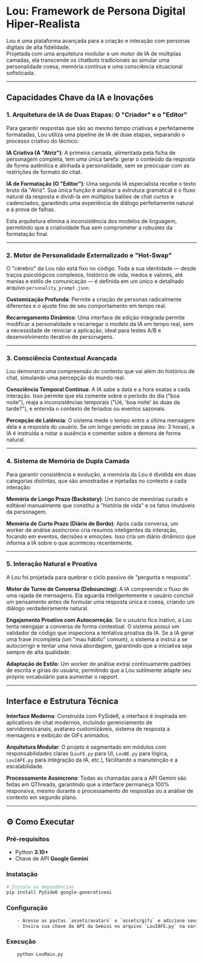 # Lou: Framework de Persona Digital Hiper-Realista

Lou é uma plataforma avançada para a criação e interação com personas digitais de alta fidelidade.  
Projetada com uma arquitetura modular e um motor de IA de múltiplas camadas, ela transcende os chatbots tradicionais ao simular uma personalidade coesa, memória contínua e uma consciência situacional sofisticada.

---

## Capacidades Chave da IA e Inovações

### 1. Arquitetura de IA de Duas Etapas: O "Criador" e o "Editor"
Para garantir respostas que são ao mesmo tempo criativas e perfeitamente formatadas, Lou utiliza uma pipeline de IA de duas etapas, separando o processo criativo do técnico:

**IA Criativa (A "Atriz")**: A primeira camada, alimentada pela ficha de personagem completa, tem uma única tarefa: gerar o conteúdo da resposta de forma autêntica e alinhada à personalidade, sem se preocupar com as restrições de formato do chat.

**IA de Formatação (O "Editor")**: Uma segunda IA especialista recebe o texto bruto da "Atriz". Sua única função é analisar a estrutura gramatical e o fluxo natural da resposta e dividi-la em múltiplos balões de chat curtos e cadenciados, garantindo uma experiência de diálogo perfeitamente natural e à prova de falhas.

Esta arquitetura elimina a inconsistência dos modelos de linguagem, permitindo que a criatividade flua sem comprometer a robustez da formatação final.

---

### 2. Motor de Personalidade Externalizado e "Hot-Swap"
O "cérebro" da Lou não está fixo no código. Toda a sua identidade — desde traços psicológicos complexos, histórico de vida, medos e valores, até manias e estilo de comunicação — é definida em um único e detalhado arquivo `personality_prompt.json`.

**Customização Profunda**: Permite a criação de personas radicalmente diferentes e o ajuste fino de seu comportamento em tempo real.

**Recarregamento Dinâmico**: Uma interface de edição integrada permite modificar a personalidade e recarregar o modelo da IA em tempo real, sem a necessidade de reiniciar a aplicação, ideal para testes A/B e desenvolvimento iterativo de personagens.

---

### 3. Consciência Contextual Avançada
Lou demonstra uma compreensão do contexto que vai além do histórico de chat, simulando uma percepção do mundo real.

**Consciência Temporal Contínua**: A IA sabe a data e a hora exatas a cada interação. Isso permite que ela comente sobre o período do dia ("boa noite"), reaja a inconsistências temporais ("Ué, 'boa noite' às duas da tarde?"), e entenda o contexto de feriados ou eventos sazonais.

**Percepção de Latência**: O sistema mede o tempo entre a última mensagem dela e a resposta do usuário. Se um longo período se passa (ex: 3 horas), a IA é instruída a notar a ausência e comentar sobre a demora de forma natural.

---

### 4. Sistema de Memória de Dupla Camada
Para garantir consistência e evolução, a memória da Lou é dividida em duas categorias distintas, que são amostradas e injetadas no contexto a cada interação:

**Memória de Longo Prazo (Backstory)**: Um banco de memórias curado e editável manualmente que constitui a "história de vida" e os fatos imutáveis da personagem.

**Memória de Curto Prazo (Diário de Bordo)**: Após cada conversa, um worker de análise assíncrono cria resumos inteligentes da interação, focando em eventos, decisões e emoções. Isso cria um diário dinâmico que informa a IA sobre o que aconteceu recentemente.

---

### 5. Interação Natural e Proativa
A Lou foi projetada para quebrar o ciclo passivo de "pergunta e resposta".

**Motor de Turno de Conversa (Debouncing)**: A IA compreende o fluxo de uma rajada de mensagens. Ela aguarda inteligentemente o usuário concluir um pensamento antes de formular uma resposta única e coesa, criando um diálogo verdadeiramente natural.

**Engajamento Proativo com Autocorreção**: Se o usuário fica inativo, a Lou tenta reengajar a conversa de forma contextual. O sistema possui um validador de código que inspeciona a tentativa proativa da IA. Se a IA gerar uma frase incompleta (um "mau hábito" comum), o sistema a instrui a se autocorrigir e tentar uma nova abordagem, garantindo que a iniciativa seja sempre de alta qualidade.

**Adaptação de Estilo**: Um worker de análise extrai continuamente padrões de escrita e gírias do usuário, permitindo que a Lou sutilmente adapte seu próprio vocabulário para aumentar o rapport.

---

## Interface e Estrutura Técnica

**Interface Moderna**: Construída com PySide6, a interface é inspirada em aplicativos de chat modernos, incluindo gerenciamento de servidores/canais, avatares customizáveis, sistema de resposta a mensagens e exibição de GIFs animados.

**Arquitetura Modular**: O projeto é segmentado em módulos com responsabilidades claras (`LouFE.py` para UI, `LouBE.py` para lógica, `LouIAFE.py` para integração da IA, etc.), facilitando a manutenção e a escalabilidade.

**Processamento Assíncrono**: Todas as chamadas para a API Gemini são feitas em QThreads, garantindo que a interface permaneça 100% responsiva, mesmo durante o processamento de respostas ou a análise de contexto em segundo plano.

---

## ⚙️ Como Executar

### Pré-requisitos
- Python **3.10+**  
- Chave de API **Google Gemini**  

### Instalação
```bash
# Instale as dependências
pip install PySide6 google-generativeai
```

### Configuração
```bash
    - Acesse as pastas `assets/avatars` e `assets/gifs` e adicione seus avatares e GIFs.
    - Insira sua chave da API da Gemini no arquivo `LouIAFE.py` na variável `API_KEY`.
```

### Execução
```bash
    python LouMain.py
```
